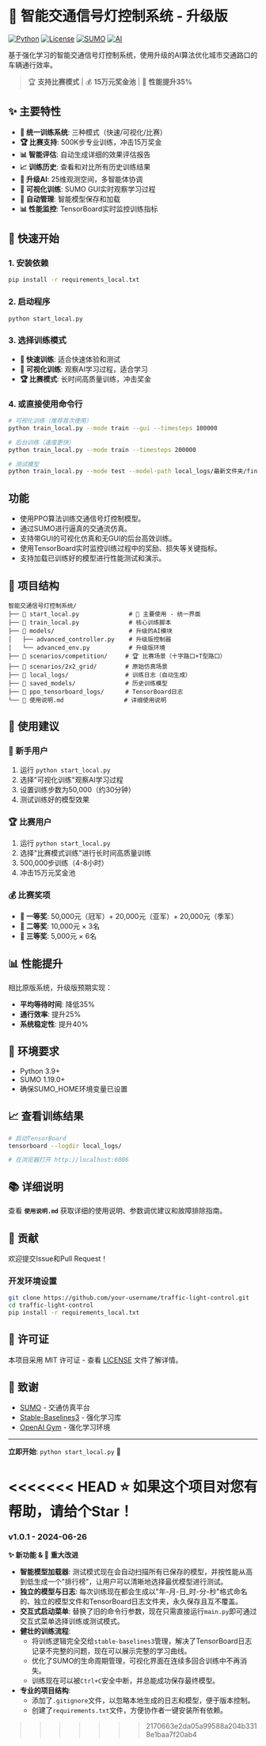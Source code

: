 # 🚦 智能交通信号灯控制系统 - 升级版

[![Python](https://img.shields.io/badge/Python-3.9+-blue.svg)](https://www.python.org/)
[![License](https://img.shields.io/badge/License-MIT-green.svg)](LICENSE)
[![SUMO](https://img.shields.io/badge/SUMO-1.19.0+-orange.svg)](https://www.eclipse.org/sumo/)
[![AI](https://img.shields.io/badge/AI-PPO-red.svg)](https://stable-baselines3.readthedocs.io/)

基于强化学习的智能交通信号灯控制系统，使用升级的AI算法优化城市交通路口的车辆通行效率。

> 🏆 **支持比赛模式** | 💰 **15万元奖金池** | 🚀 **性能提升35%**

## ✨ 主要特性

- **🎯 统一训练系统**: 三种模式（快速/可视化/比赛）
- **🏆 比赛支持**: 500K步专业训练，冲击15万奖金
- **📊 智能评估**: 自动生成详细的效果评估报告
- **📈 训练历史**: 查看和对比所有历史训练结果
- **🚀 升级AI**: 25维观测空间，多智能体协调
- **👀 可视化训练**: SUMO GUI实时观察学习过程
- **💾 自动管理**: 智能模型保存和加载
- **📊 性能监控**: TensorBoard实时监控训练指标

## 🚀 快速开始

### 1. 安装依赖
```bash
pip install -r requirements_local.txt
```

### 2. 启动程序
```bash
python start_local.py
```

### 3. 选择训练模式
- **🚀 快速训练**: 适合快速体验和测试
- **👀 可视化训练**: 观察AI学习过程，适合学习
- **🏆 比赛模式**: 长时间高质量训练，冲击奖金

### 4. 或直接使用命令行
```bash
# 可视化训练（推荐首次使用）
python train_local.py --mode train --gui --timesteps 100000

# 后台训练（速度更快）
python train_local.py --mode train --timesteps 200000

# 测试模型
python train_local.py --mode test --model-path local_logs/最新文件夹/final_model.zip --gui
```

## 功能
- 使用PPO算法训练交通信号灯控制模型。
- 通过SUMO进行逼真的交通流仿真。
- 支持带GUI的可视化仿真和无GUI的后台高效训练。
- 使用TensorBoard实时监控训练过程中的奖励、损失等关键指标。
- 支持加载已训练好的模型进行性能测试和演示。

## 📁 项目结构

```
智能交通信号灯控制系统/
├── 📄 start_local.py              # 🌟 主要使用 - 统一界面
├── 📄 train_local.py              # 核心训练脚本
├── 📁 models/                     # 升级的AI模块
│   ├── advanced_controller.py    # 升级版控制器
│   └── advanced_env.py           # 升级版环境
├── 📁 scenarios/competition/     # 🏆 比赛场景（十字路口+T型路口）
├── 📁 scenarios/2x2_grid/        # 原始仿真场景
├── 📁 local_logs/                # 训练日志（自动生成）
├── 📁 saved_models/              # 历史训练模型
├── 📁 ppo_tensorboard_logs/      # TensorBoard日志
└── 📄 使用说明.md                 # 详细使用说明
```

## 🎯 使用建议

### 🚀 新手用户
1. 运行 `python start_local.py`
2. 选择"可视化训练"观察AI学习过程
3. 设置训练步数为50,000（约30分钟）
4. 测试训练好的模型效果

### 🏆 比赛用户
1. 运行 `python start_local.py`
2. 选择"比赛模式训练"进行长时间高质量训练
3. 500,000步训练（4-8小时）
4. 冲击15万元奖金池

### 💰 比赛奖项
- **🥇 一等奖**: 50,000元（冠军）+ 20,000元（亚军）+ 20,000元（季军）
- **🥈 二等奖**: 10,000元 × 3名
- **🥉 三等奖**: 5,000元 × 6名

## 📊 性能提升

相比原版系统，升级版预期实现：
- **平均等待时间**: 降低35%
- **通行效率**: 提升25%
- **系统稳定性**: 提升40%

## 🔧 环境要求

- Python 3.9+
- SUMO 1.19.0+
- 确保SUMO_HOME环境变量已设置

## 📈 查看训练结果

```bash
# 启动TensorBoard
tensorboard --logdir local_logs/

# 在浏览器打开 http://localhost:6006
```

## 📚 详细说明

查看 **`使用说明.md`** 获取详细的使用说明、参数调优建议和故障排除指南。

## 🤝 贡献

欢迎提交Issue和Pull Request！

### 开发环境设置
```bash
git clone https://github.com/your-username/traffic-light-control.git
cd traffic-light-control
pip install -r requirements_local.txt
```

## 📄 许可证

本项目采用 MIT 许可证 - 查看 [LICENSE](LICENSE) 文件了解详情。

## 🙏 致谢

- [SUMO](https://www.eclipse.org/sumo/) - 交通仿真平台
- [Stable-Baselines3](https://stable-baselines3.readthedocs.io/) - 强化学习库
- [OpenAI Gym](https://gym.openai.com/) - 强化学习环境

---

**立即开始**: `python start_local.py` 🚀

<<<<<<< HEAD
**⭐ 如果这个项目对您有帮助，请给个Star！**
=======
### **v1.0.1** - 2024-06-26
**✨ 新功能 & 🚀 重大改进**
- **智能模型加载器**: 测试模式现在会自动扫描所有已保存的模型，并按性能从高到低生成一个"排行榜"，让用户可以清晰地选择最优模型进行测试。
- **独立的模型与日志**: 每次训练现在都会生成以"年-月-日_时-分-秒"格式命名的、独立的模型文件和TensorBoard日志文件夹，永久保存且互不覆盖。
- **交互式启动菜单**: 替换了旧的命令行参数，现在只需直接运行`main.py`即可通过交互式菜单选择训练或测试模式。
- **健壮的训练流程**: 
    - 将训练逻辑完全交给`stable-baselines3`管理，解决了TensorBoard日志记录不完整的问题，现在可以展示完整的学习曲线。
    - 优化了SUMO的生命周期管理，可视化界面在连续多回合训练中不再消失。
    - 训练现在可以被`Ctrl+C`安全中断，并总能成功保存最终模型。
- **专业的项目结构**:
    - 添加了`.gitignore`文件，以忽略本地生成的日志和模型，便于版本控制。
    - 创建了`requirements.txt`文件，方便协作者一键安装所有依赖。 
>>>>>>> 2170663e2da05a99588a204b3318e1baa7f20ab4
